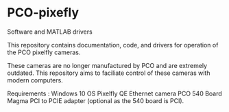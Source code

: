 # PCO-pixefly
Software and MATLAB drivers

This repository contains documentation, code, and drivers for operation of the PCO pixelfly cameras.

These cameras are no longer manufactured by PCO and are extremely outdated.  This repository aims to faciliate control of these cameras with modern computers.

Requirements :
Windows 10 OS
Pixelfly QE Ethernet camera
PCO 540 Board
Magma PCI to PCIE adapter (optional as the 540 board is PCI).
